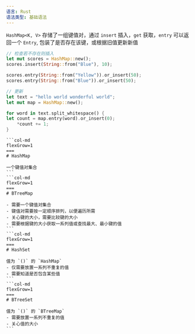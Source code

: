 ```yaml
---
语言: Rust
语法类型: 基础语法
---
```

`HashMap<K, V>` 存储了一组键值对，通过 `insert` 插入，`get` 获取，`entry` 可以返回一个 `Entry`, 包装了是否存在该键，或根据旧值更新新值

```rust
// 检查若不存在则插入
let mut scores = HashMap::new();
scores.insert(String::from("Blue"), 10);

scores.entry(String::from("Yellow")).or_insert(50);
scores.entry(String::from("Blue")).or_insert(50);

// 更新
let text = "hello world wonderful world";
let mut map = HashMap::new();

for word in text.split_whitespace() {
let count = map.entry(word).or_insert(0);
    *count += 1;
}
```

````col
```col-md
flexGrow=1
===
# HashMap

一个键值对集合
```
```col-md
flexGrow=1
===
# BTreeMap

- 需要一个键值对集合
- 键值对需要按一定顺序排列，以便遍历所需
- 关心键的大小，需要比较键的大小
- 需要根据键的大小获取一系列值或查找最大、最小键的值
```
```col-md
flexGrow=1
===
# HashSet

值为 `()` 的 `HashMap`
- 仅需要放置一系列不重复的值
- 需要知道是否包含某些值
```
```col-md
flexGrow=1
===
# BTreeSet

值为 `()` 的 `BTreeMap`
- 需要放置一系列不重复的值
- 关心值的大小
```
````
